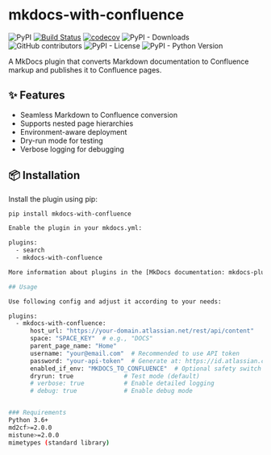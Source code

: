 # mkdocs-with-confluence

![PyPI](https://img.shields.io/pypi/v/mkdocs-with-confluence)
[![Build Status](https://app.travis-ci.com/pawelsikora/mkdocs-with-confluence.svg?token=Nxwjs6L2kEPqZeJARZzo&branch=main)](https://app.travis-ci.com/pawelsikora/mkdocs-with-confluence)
[![codecov](https://codecov.io/gh/pawelsikora/mkdocs-with-confluence/branch/master/graph/badge.svg)](https://codecov.io/gh/pawelsikora/mkdocs-with-confluence)
![PyPI - Downloads](https://img.shields.io/pypi/dm/mkdocs-with-confluence)
![GitHub contributors](https://img.shields.io/github/contributors/pawelsikora/mkdocs-with-confluence)
![PyPI - License](https://img.shields.io/pypi/l/mkdocs-with-confluence)
![PyPI - Python Version](https://img.shields.io/pypi/pyversions/mkdocs-with-confluence)

A MkDocs plugin that converts Markdown documentation to Confluence markup and publishes it to Confluence pages.

## ✨ Features

- Seamless Markdown to Confluence conversion
- Supports nested page hierarchies
- Environment-aware deployment
- Dry-run mode for testing
- Verbose logging for debugging

## 📦 Installation

Install the plugin using pip:

```bash
pip install mkdocs-with-confluence

Enable the plugin in your mkdocs.yml:

plugins:
  - search
  - mkdocs-with-confluence

More information about plugins in the [MkDocs documentation: mkdocs-plugins](https://www.mkdocs.org/user-guide/plugins/).

## Usage

Use following config and adjust it according to your needs:

plugins:
  - mkdocs-with-confluence:
      host_url: "https://your-domain.atlassian.net/rest/api/content"
      space: "SPACE_KEY"  # e.g., "DOCS"
      parent_page_name: "Home"
      username: "your@email.com"  # Recommended to use API token
      password: "your-api-token"  # Generate at: https://id.atlassian.com/manage-profile/security/api-tokens
      enabled_if_env: "MKDOCS_TO_CONFLUENCE"  # Optional safety switch
      dryrun: true              # Test mode (default)
      # verbose: true           # Enable detailed logging
      # debug: true             # Enable debug mode


### Requirements
Python 3.6+
md2cf>=2.0.0
mistune>=2.0.0
mimetypes (standard library)
